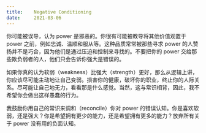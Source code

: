 ```yaml
---
title:    Negative Conditioning
date:     2021-03-06
---
```


你可能被误导，认为 power 是邪恶的。你很有可能被教导将其他价值观置于 power 之前，例如忠诚、温顺和服从等。这种品质常常被那些寻求 power 的人赞扬并不是巧合，因为他们是通过压迫和控制来寻找的。不要把你的 power 交给那些欺负弱者的人，他们只会告诉你强大是错误的。

如果你真的认为软弱（weakness）比强大（strength）更好，那么从逻辑上讲，你应该尽可能主动地让自己变弱。损害你的健康，破坏你的职业，终止你的人际关系。尽可能让自己地无力，看看那是什么感觉。当然，这与常识相背，因此，我不希望你会做出这样愚蠢的行为。

我鼓励你用自己的常识来调和（reconcile）你对 power 的错误认知。你是喜欢软弱，还是强大？你是希望拥有更少的能力，还是希望拥有更多的能力？放弃所有关于 power 没有用的负面认知。

